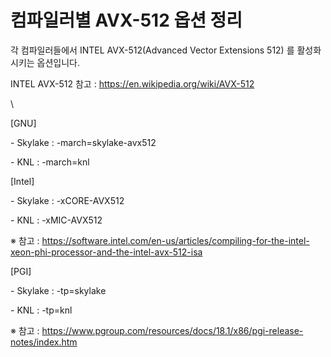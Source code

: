 # 컴파일러별 AVX-512 옵션 정리

각 컴파일러들에서 INTEL AVX-512(Advanced Vector Extensions 512) 를 활성화 시키는 옵션입니다.

INTEL AVX-512 참고 : https://en.wikipedia.org/wiki/AVX-512

\


\[GNU]

\- Skylake : -march=skylake-avx512

\- KNL : -march=knl

&#x20;

\[Intel]

\- Skylake : -xCORE-AVX512

\- KNL : -xMIC-AVX512

※ 참고 : https://software.intel.com/en-us/articles/compiling-for-the-intel-xeon-phi-processor-and-the-intel-avx-512-isa

&#x20;

\[PGI]

\- Skylake : -tp=skylake

\- KNL : -tp=knl

※ 참고 : https://www.pgroup.com/resources/docs/18.1/x86/pgi-release-notes/index.htm
